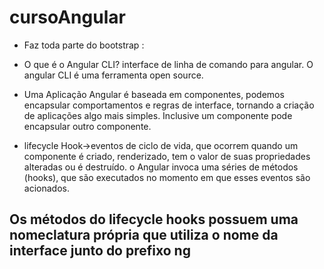 # cursoAngular

- Faz toda parte do bootstrap : <app-root></app-root>

- O que é o Angular CLI? interface de linha de comando para angular. O angular CLI é uma ferramenta open source.
- Uma Aplicação Angular é baseada em componentes, podemos encapsular comportamentos e regras de interface, tornando a criação de aplicações algo mais simples. Inclusive um componente pode encapsular outro componente.
- lifecycle Hook->eventos de ciclo de vida,  que ocorrem quando um componente é criado, renderizado, tem o valor de suas propriedades alteradas ou é destruído. o Angular invoca uma séries de métodos (hooks), que são executados no momento em que esses eventos são acionados.

## Os métodos do lifecycle hooks possuem uma nomeclatura própria que utiliza o nome da interface junto do prefixo ng
